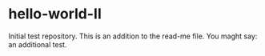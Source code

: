 # hello-world-II
Initial test repository.
This is an addition to the read-me file.
You maght say: an additional test.
